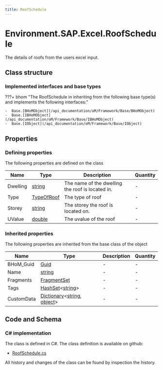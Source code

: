 ```yaml
---
title: RoofSchedule
---
```


# Environment.SAP.Excel.RoofSchedule

The details of roofs from the users excel input.

## Class structure

### Implemented interfaces and base types

???+ bhom "The RoofSchedule in inheriting from the following base type(s) and implements the following interfaces:"

    -  Base.[BHoMObject](/api_documentation/oM/Framework/Base/BHoMObject)
    -  Base.[IBHoMObject](/api_documentation/oM/Framework/Base/IBHoMObject)
    -  Base.[IObject](/api_documentation/oM/Framework/Base/IObject)


## Properties



### Defining properties

The following properties are defined on the class

| Name             | Type             | Description      | Quantity         |
|------------------|------------------|------------------|------------------|
| Dwelling | [string](https://learn.microsoft.com/en-us/dotnet/api/System.String?view=netstandard-2.0) | The name of the dwelling the roof is located in. | - |
| Type | [TypeOfRoof](/api_documentation/oM/Adapter/Environment/SAP/TypeOfRoof) | The type of roof | - |
| Storey | [string](https://learn.microsoft.com/en-us/dotnet/api/System.String?view=netstandard-2.0) | The storey the roof is located on. | - |
| UValue | [double](https://learn.microsoft.com/en-us/dotnet/api/System.Double?view=netstandard-2.0) | The uvalue of the roof | - |


### Inherited properties
The following properties are inherited from the base class of the object

| Name             | Type             | Description      | Quantity         |
|------------------|------------------|------------------|------------------|
| BHoM_Guid | [Guid](https://learn.microsoft.com/en-us/dotnet/api/System.Guid?view=netstandard-2.0) | - | - |
| Name | [string](https://learn.microsoft.com/en-us/dotnet/api/System.String?view=netstandard-2.0) | - | - |
| Fragments | [FragmentSet](/api_documentation/oM/Framework/Base/FragmentSet) | - | - |
| Tags | [HashSet](https://learn.microsoft.com/en-us/dotnet/api/System.Collections.Generic.HashSet-1?view=netstandard-2.0)&lt;[string](https://learn.microsoft.com/en-us/dotnet/api/System.String?view=netstandard-2.0)&gt; | - | - |
| CustomData | [Dictionary](https://learn.microsoft.com/en-us/dotnet/api/System.Collections.Generic.Dictionary-2?view=netstandard-2.0)&lt;[string](https://learn.microsoft.com/en-us/dotnet/api/System.String?view=netstandard-2.0), [object](https://learn.microsoft.com/en-us/dotnet/api/System.Object?view=netstandard-2.0)&gt; | - | - |


## Code and Schema

### C# implementation

The class is defined in C#. The class definition is available on github:

- [RoofSchedule.cs](https://github.com/BHoM/SAP_Toolkit/blob/develop/SAP_oM/Excel/RoofSchedule.cs)

All history and changes of the class can be found by inspection the history.
